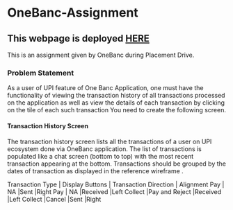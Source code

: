 # OneBanc-Assignment

## This webpage is deployed [HERE](https://priceless-tesla-ac16bb.netlify.app/)

This is an assignment given by OneBanc during Placement Drive.

### Problem Statement
As a user of UPI feature of One Banc Application, one must have the functionality of viewing the transaction history of all transactions processed on the application as well as view the details of each transaction by clicking on the tile of each such transaction
You need to create the following screen.
#### Transaction History Screen 
 The transaction history screen lists all the transactions of a user on UPI ecosystem done via OneBanc application. The list of transactions is populated like a chat screen (bottom to top) with the most recent transaction appearing at the bottom. Transactions should be grouped by the dates of transaction as displayed in the reference wireframe .
 
Transaction Type |	Display Buttons	| Transaction Direction	| Alignment
Pay	             |  NA	            |Sent	                  |Right
Pay		           |  NA	            |Received	              |Left
Collect	         |Pay and Reject	  |Received	              |Left
Collect	         |Cancel	          |Sent	                  |Right

